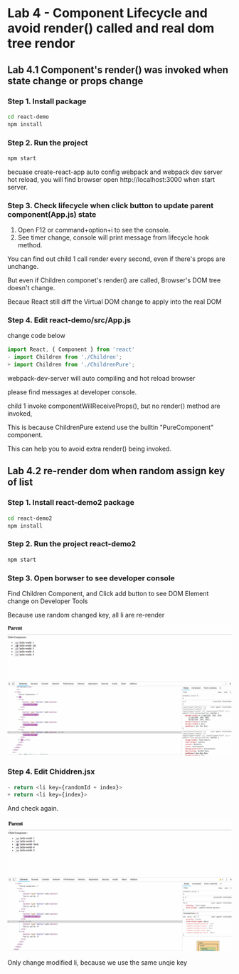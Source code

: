 # Lab 4 - Component Lifecycle and avoid render() called and real dom tree rendor

## Lab 4.1 Component's render() was invoked when state change or props change

### Step 1. Install package

```bash
cd react-demo
npm install
```

### Step 2. Run the project

```bash
npm start
```

becuase create-react-app auto config webpack and webpack dev server hot reload,
you will find browser open http://localhost:3000 when start server.

### Step 3. Check lifecycle when click button to update parent component(App.js) state

1. Open F12 or command+option+i to see the console.
2. See timer change, console will print message from lifecycle hook method.

You can find out child 1 call render every second, even if there's props are unchange.

But even if Children componet's render() are called, Browser's DOM tree doesn't change.

Becaue React still diff the Virtual DOM change to apply into the real DOM

### Step 4. Edit react-demo/src/App.js

change code below

```js
import React, { Component } from 'react'
- import Children from './Children';
+ import Children from './ChildrenPure';
```

webpack-dev-server will auto compiling and hot reload browser

please find messages at developer console.

child 1 invoke componentWillReceiveProps(), but no render() method are invoked,

This is because ChildrenPure extend use the bulltin "PureComponent" component.

This can help you to avoid extra render() being invoked.

## Lab 4.2 re-render dom when random assign key of list

### Step 1. Install react-demo2 package

```bash
cd react-demo2
npm install
```

### Step 2. Run the project react-demo2

```bash
npm start
```

### Step 3. Open borwser to see developer console

Find Children Component, and Click add button to see DOM Element change on Developer Tools

Because use random changed key, all li are re-render

![Random key change dom tree](react_lab4_list.gif)

### Step 4. Edit Chiddren.jsx

```js
- return <li key={randomId + index}>
+ return <li key={index}>

```

And check again.

![Random key change dom tree](react_lab4_list_key.gif)

Only change modified li, because we use the same unqie key